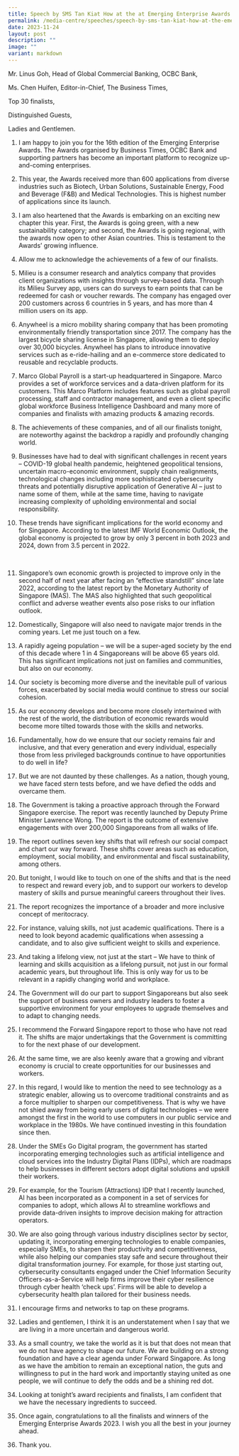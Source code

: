 ```yaml
---
title: Speech by SMS Tan Kiat How at the at Emerging Enterprise Awards (EEA) 2023 (
permalink: /media-centre/speeches/speech-by-sms-tan-kiat-how-at-the-emerging-enterprise-awards-2023/
date: 2023-11-24
layout: post
description: ""
image: ""
variant: markdown
---
```

Mr. Linus Goh, Head of Global Commercial Banking, OCBC Bank,

Ms. Chen Huifen, Editor-in-Chief, The Business Times,

Top 30 finalists,

Distinguished Guests,

Ladies and Gentlemen.

1.  I am happy to join you for the 16th edition of the Emerging Enterprise Awards. The Awards organised by Business Times, OCBC Bank and supporting partners has become an important platform to recognize up-and-coming enterprises.

2.  This year, the Awards received more than 600 applications from diverse industries such as Biotech, Urban Solutions, Sustainable Energy, Food and Beverage (F&B) and Medical Technologies. This is highest number of applications since its launch.

3.  I am also heartened that the Awards is embarking on an exciting new chapter this year. First, the Awards is going green, with a new sustainability category; and second, the Awards is going regional, with the awards now open to other Asian countries. This is testament to the Awards’ growing influence.

4.  Allow me to acknowledge the achievements of a few of our finalists.

5.  Milieu is a consumer research and analytics company that provides client organizations with insights through survey-based data. Through its Milieu Survey app, users can do surveys to earn points that can be redeemed for cash or voucher rewards. The company has engaged over 200 customers across 6 countries in 5 years, and has more than 4 million users on its app.

6.  Anywheel is a micro mobility sharing company that has been promoting environmentally friendly transportation since 2017. The company has the largest bicycle sharing license in Singapore, allowing them to deploy over 30,000 bicycles. Anywheel has plans to introduce innovative services such as e-ride-hailing and an e-commerce store dedicated to reusable and recyclable products.

7.  Marco Global Payroll is a start-up headquartered in Singapore. Marco provides a set of workforce services and a data-driven platform for its customers. This Marco Platform includes features such as global payroll processing, staff and contractor management, and even a client specific global workforce Business Intelligence Dashboard and many more of companies and finalists with amazing products & amazing records.
8.  The achievements of these companies, and of all our finalists tonight, are noteworthy against the backdrop a rapidly and profoundly changing world.

9.  Businesses have had to deal with significant challenges in recent years – COVID-19 global health pandemic, heightened geopolitical tensions, uncertain macro-economic environment, supply chain realignments, technological changes including more sophisticated cybersecurity threats and potentially disruptive application of Generative AI – just to name some of them, while at the same time, having to navigate increasing complexity of upholding environmental and social responsibility.

10.  These trends have significant implications for the world economy and for Singapore. According to the latest IMF World Economic Outlook, the global economy is projected to grow by only 3 percent in both 2023 and 2024, down from 3.5 percent in 2022.

                               

11.  Singapore’s own economic growth is projected to improve only in the second half of next year after facing an “effective standstill” since late 2022, according to the latest report by the Monetary Authority of Singapore (MAS). The MAS also highlighted that such geopolitical conflict and adverse weather events also pose risks to our inflation outlook.

12.  Domestically, Singapore will also need to navigate major trends in the coming years. Let me just touch on a few.

13.  A rapidly ageing population – we will be a super-aged society by the end of this decade where 1 in 4 Singaporeans will be above 65 years old. This has significant implications not just on families and communities, but also on our economy.

14.  Our society is becoming more diverse and the inevitable pull of various forces, exacerbated by social media would continue to stress our social cohesion.

15.  As our economy develops and become more closely intertwined with the rest of the world, the distribution of economic rewards would become more tilted towards those with the skills and networks.

16.  Fundamentally, how do we ensure that our society remains fair and inclusive, and that every generation and every individual, especially those from less privileged backgrounds continue to have opportunities to do well in life?

17.  But we are not daunted by these challenges. As a nation, though young, we have faced stern tests before, and we have defied the odds and overcame them. 

18.  The Government is taking a proactive approach through the Forward Singapore exercise. The report was recently launched by Deputy Prime Minister Lawrence Wong. The report is the outcome of extensive engagements with over 200,000 Singaporeans from all walks of life.

19.  The report outlines seven key shifts that will refresh our social compact and chart our way forward. These shifts cover areas such as education, employment, social mobility, and environmental and fiscal sustainability, among others.

20.  But tonight, I would like to touch on one of the shifts and that is the need to respect and reward every job, and to support our workers to develop mastery of skills and pursue meaningful careers throughout their lives.

21.  The report recognizes the importance of a broader and more inclusive concept of meritocracy.

22.  For instance, valuing skills, not just academic qualifications. There is a need to look beyond academic qualifications when assessing a candidate, and to also give sufficient weight to skills and experience.

23.  And taking a lifelong view, not just at the start – We have to think of learning and skills acquisition as a lifelong pursuit, not just in our formal academic years, but throughout life. This is only way for us to be relevant in a rapidly changing world and workplace.

24.  The Government will do our part to support Singaporeans but also seek the support of business owners and industry leaders to foster a supportive environment for your employees to upgrade themselves and to adapt to changing needs.

25.  I recommend the Forward Singapore report to those who have not read it. The shifts are major undertakings that the Government is committing to for the next phase of our development.

26.  At the same time, we are also keenly aware that a growing and vibrant economy is crucial to create opportunities for our businesses and workers.

27.  In this regard, I would like to mention the need to see technology as a strategic enabler, allowing us to overcome traditional constraints and as a force multiplier to sharpen our competitiveness. That is why we have not shied away from being early users of digital technologies – we were amongst the first in the world to use computers in our public service and workplace in the 1980s. We have continued investing in this foundation since then.

28.  Under the SMEs Go Digital program, the government has started incorporating emerging technologies such as artificial intelligence and cloud services into the Industry Digital Plans (IDPs), which are roadmaps to help businesses in different sectors adopt digital solutions and upskill their workers.

29.  For example, for the Tourism (Attractions) IDP that I recently launched, AI has been incorporated as a component in a set of services for companies to adopt, which allows AI to streamline workflows and provide data-driven insights to improve decision making for attraction operators.

30.  We are also going through various industry disciplines sector by sector, updating it, incorporating emerging technologies to enable companies, especially SMEs, to sharpen their productivity and competitiveness, while also helping our companies stay safe and secure throughout their digital transformation journey. For example, for those just starting out, cybersecurity consultants engaged under the Chief Information Security Officers-as-a-Service will help firms improve their cyber resilience through cyber health ‘check ups’. Firms will be able to develop a cybersecurity health plan tailored for their business needs.

31.  I encourage firms and networks to tap on these programs.

32.  Ladies and gentlemen, I think it is an understatement when I say that we are living in a more uncertain and dangerous world.

33.  As a small country, we take the world as it is but that does not mean that we do not have agency to shape our future. We are building on a strong foundation and have a clear agenda under Forward Singapore. As long as we have the ambition to remain an exceptional nation, the guts and willingness to put in the hard work and importantly staying united as one people, we will continue to defy the odds and be a shining red dot.

34.  Looking at tonight’s award recipients and finalists, I am confident that we have the necessary ingredients to succeed.

35.  Once again, congratulations to all the finalists and winners of the Emerging Enterprise Awards 2023. I wish you all the best in your journey ahead.

36.  Thank you.